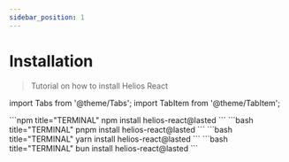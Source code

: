 ```yaml
---
sidebar_position: 1
---
```


# Installation

> Tutorial on how to install Helios React

import Tabs from '@theme/Tabs';
import TabItem from '@theme/TabItem';

<Tabs>
    <TabItem value="npm" label="NPM" default>
        ```npm title="TERMINAL"
        npm install helios-react@lasted
        ```
    </TabItem>
    <TabItem value="pnpm" label="PNPM">
        ```bash title="TERMINAL"
        pnpm install helios-react@lasted
        ```
     </TabItem>
    <TabItem value="yarn" label="YARN">
        ```bash title="TERMINAL"
        yarn install helios-react@lasted
        ```
    </TabItem>
    <TabItem value="bun" label="BUN">
        ```bash title="TERMINAL"
        bun install helios-react@lasted
        ```
  </TabItem>
</Tabs>